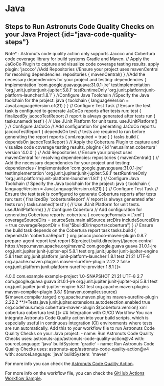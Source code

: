 # Java

## Steps to Run Astronuts Code Quality Checks on your Java Project {id="java-code-quality-steps"}
Note* : Astronuts code quality action only supports Jacoco and Cobertura code coverage library for build systems Gradle and Maven.
<tabs>
    <tab id="gradle" title="Gradle">
<tabs>
<tab title="Jacoco">
 <code-block lang="groovy">
            // Apply the JaCoCo Plugin to capture and visualize code coverage testing results.
            apply plugin: 'jacoco'
            //Add Repositories
            //Ensure your project uses mavenCentral for resolving dependencies:
            repositories {
                mavenCentral()
            }
            //Add the necessary dependencies for your project and testing:
            dependencies {
                implementation 'com.google.guava:guava:31.0.1-jre'
                testImplementation 'org.junit.jupiter:junit-jupiter:5.8.1'
                testRuntimeOnly 'org.junit.platform:junit-platform-launcher:1.8.1'
            }
            //Configure Java Toolchain
            //Specify the Java toolchain for the project:
            java {
                toolchain {
                    languageVersion = JavaLanguageVersion.of(21)
                }
            }
            // Configure Test Task
            // Ensure the test task is configured to generate JaCoCo reports after tests run:
            test {
                finalizedBy jacocoTestReport // report is always generated after tests run
            }
            tasks.named('test') {
                // Use JUnit Platform for unit tests.
                useJUnitPlatform()
            }
            // Configure JaCoCo
            // Add configuration for generating JaCoCo reports:
            jacocoTestReport {
                dependsOn test // tests are required to run before generating the report
                reports {
                    xml.required = true
                }
            }
            tasks.build {
                dependsOn jacocoTestReport
            }
        </code-block>
</tab>
<tab title="Cobertura">
<code-block lang="groovy">
// Apply the Cobertura Plugin to capture and visualize code coverage testing results.
plugins {
    id 'net.saliman.cobertura' version '4.0.0'
}
// Add Repositories
// Ensure your project uses mavenCentral for resolving dependencies:
repositories {
mavenCentral()
}
// Add the necessary dependencies for your project and testing:
dependencies {
implementation 'com.google.guava:guava:31.0.1-jre'
testImplementation 'org.junit.jupiter:junit-jupiter:5.8.1'
testRuntimeOnly 'org.junit.platform:junit-platform-launcher:1.8.1'
}
// Configure Java Toolchain
// Specify the Java toolchain for the project:
java {
toolchain {
languageVersion = JavaLanguageVersion.of(21)
}
}
// Configure Test Task
// Ensure the test task is configured to generate Cobertura reports after tests run:
test {
finalizedBy 'coberturaReport' // report is always generated after tests run
}
tasks.named('test') {
// Use JUnit Platform for unit tests.
useJUnitPlatform()
}
// Configure Cobertura
// Add configuration for generating Cobertura reports:
cobertura {
coverageFormats = ['xml']
coverageSourceDirs = sourceSets.main.allSource.srcDirs
includeSourceDirs = true
coverageReportDir = file("$buildDir/reports/cobertura")
}
// Ensure the build task depends on the Cobertura report task
tasks.build {
dependsOn 'coberturaReport'
}
</code-block>
</tab>
</tabs>
    </tab>
    <tab id="maven" title="Maven">
<tabs>
<tab title="Jacoco">
 <code-block lang="xml">
        <![CDATA[
            <!-- Step-by-Step Guide to Configure JaCoCo in a Maven Project -->
            <!-- 1. Add the JaCoCo Plugin -->
            <!--To capture and visualize code coverage testing results, you need to include the JaCoCo plugin in your Maven `pom.xml`. -->
            <plugin>
                <groupId>org.jacoco</groupId>
                <artifactId>jacoco-maven-plugin</artifactId>
                <version>0.8.7</version>
                <executions>
                    <!-- Prepare the JaCoCo agent before tests run -->
                    <execution>
                        <goals>
                            <goal>prepare-agent</goal>
                        </goals>
                    </execution>
                    <!-- Generate JaCoCo report after tests run -->
                    <execution>
                        <id>report</id>
                        <phase>test</phase>
                        <goals>
                            <goal>report</goal>
                        </goals>
                    </execution>
                </executions>
                <configuration>
                    <outputDirectory>${project.build.directory}/jacoco</outputDirectory>
                </configuration>
            </plugin>
            <!-- 2. Add Repositories -->
            <!-- Ensure your project uses Maven Central for resolving dependencies by adding the following repository configuration: -->
            <repositories>
                <repository>
                    <id>central</id>
                    <url>https://repo.maven.apache.org/maven2</url>
                </repository>
            </repositories>
            <!--3. Add Necessary Dependencies -->
            <!-- Include the necessary dependencies for your project and testing: -->
            <dependencies>
                <!-- Project dependency -->
                <dependency>
                    <groupId>com.google.guava</groupId>
                    <artifactId>guava</artifactId>
                    <version>31.0.1-jre</version>
                </dependency>
                <!-- JUnit 5 dependencies for testing -->
                <dependency>
                    <groupId>org.junit.jupiter</groupId>
                    <artifactId>junit-jupiter-api</artifactId>
                    <version>5.8.1</version>
                    <scope>test</scope>
                </dependency>
                <dependency>
                    <groupId>org.junit.jupiter</groupId>
                    <artifactId>junit-jupiter-engine</artifactId>
                    <version>5.8.1</version>
                    <scope>test</scope>
                </dependency>
                <dependency>
                    <groupId>org.junit.platform</groupId>
                    <artifactId>junit-platform-launcher</artifactId>
                    <version>1.8.1</version>
                    <scope>test</scope>
                </dependency>
            </dependencies>
            <!-- 4. Configure the Java Toolchain -->
            <!-- Specify the Java toolchain for your project by setting the Java version in the `properties` section: -->
            <properties>
                <maven.compiler.source>21</maven.compiler.source>
                <maven.compiler.target>21</maven.compiler.target>
                <project.build.sourceEncoding>UTF-8</project.build.sourceEncoding>
            </properties>
            <!--5. Configure the Test Task -->
            <!--Ensure the `test` task is configured to generate JaCoCo reports after tests run by setting up the Surefire plugin:-->
            <plugin>
                <groupId>org.apache.maven.plugins</groupId>
                <artifactId>maven-surefire-plugin</artifactId>
                <version>2.22.2</version>
                <configuration>
                    <useSystemClassLoader>false</useSystemClassLoader>
                </configuration>
                <dependencies>
                    <dependency>
                        <groupId>org.junit.platform</groupId>
                        <artifactId>junit-platform-surefire-provider</artifactId>
                        <version>1.8.1</version>
                    </dependency>
                </dependencies>
            </plugin>
        ]]>
        </code-block>
</tab>
<tab title="Cobertura">
<code-block lang="xml">
 <![CDATA[
<project xmlns="http://maven.apache.org/POM/4.0.0" 
         xmlns:xsi="http://www.w3.org/2001/XMLSchema-instance"
         xsi:schemaLocation="http://maven.apache.org/POM/4.0.0 http://maven.apache.org/xsd/maven-4.0.0.xsd">
    <modelVersion>4.0.0</modelVersion>
    <groupId>com.example</groupId>
    <artifactId>example-project</artifactId>
    <version>1.0-SNAPSHOT</version>
    <properties>
        <maven.compiler.source>21</maven.compiler.source>
        <maven.compiler.target>21</maven.compiler.target>
        <project.build.sourceEncoding>UTF-8</project.build.sourceEncoding>
        <cobertura.version>2.7</cobertura.version>
    </properties>
    <dependencies>
        <dependency>
            <groupId>com.google.guava</groupId>
            <artifactId>guava</artifactId>
            <version>31.0.1-jre</version>
        </dependency>
        <dependency>
            <groupId>org.junit.jupiter</groupId>
            <artifactId>junit-jupiter-api</artifactId>
            <version>5.8.1</version>
            <scope>test</scope>
        </dependency>
        <dependency>
            <groupId>org.junit.jupiter</groupId>
            <artifactId>junit-jupiter-engine</artifactId>
            <version>5.8.1</version>
            <scope>test</scope>
        </dependency>
    </dependencies>
    <build>
        <plugins>
            <!-- Configure the Maven Compiler Plugin -->
            <plugin>
                <groupId>org.apache.maven.plugins</groupId>
                <artifactId>maven-compiler-plugin</artifactId>
                <version>3.8.1</version>
                <configuration>
                    <source>${maven.compiler.source}</source>
                    <target>${maven.compiler.target}</target>
                </configuration>
            </plugin>
            <!-- Configure the Maven Surefire Plugin to use JUnit 5 -->
            <plugin>
                <groupId>org.apache.maven.plugins</groupId>
                <artifactId>maven-surefire-plugin</artifactId>
                <version>2.22.2</version>
                <configuration>
                    <includes>
                        <include>**/*Tests.java</include>
                    </includes>
                    <properties>
                        <property>
                            <name>junit.jupiter.extensions.autodetection.enabled</name>
                            <value>true</value>
                        </property>
                    </properties>
                </configuration>
            </plugin>
            <!-- Apply the Cobertura Plugin to generate code coverage reports -->
            <plugin>
                <groupId>org.codehaus.mojo</groupId>
                <artifactId>cobertura-maven-plugin</artifactId>
                <version>${cobertura.version}</version>
                <configuration>
                    <formats>
                        <format>xml</format>
                    </formats>
                </configuration>
                <executions>
                    <execution>
                        <id>cobertura</id>
                        <goals>
                            <goal>cobertura</goal>
                        </goals>
                        <phase>test</phase>
                    </execution>
                </executions>
            </plugin>
        </plugins>
    </build>
</project>
]]>
</code-block>
</tab>
</tabs>
    </tab>
</tabs>
## Integration with CI/CD Workflow
You can integrate Astronuts Code Quality action into your build scripts, which is especially useful in continuous integration (CI) environments where tests are run automatically.
Add this to your workflow file to run Astronuts Code Quality Checks on your Java project:
<tabs>
    <tab id="workflow-java" title="gradle">
        <code-block lang="yaml">
      - name: Run Astronuts Code Quality Checks
        uses: astronuts-app/astronuts-code-quality-action@v4
        with:
          sourceLanguage: 'java'
          buildSystem: 'gradle'
      </code-block>
    </tab>
    <tab id="workflow-maven" title="maven">
        <code-block lang="yaml">
      - name: Run Astronuts Code Quality Checks
        uses: astronuts-app/astronuts-code-quality-action@v4
        with:
          sourceLanguage: 'java'
          buildSystem: 'maven'
      </code-block>
    </tab>
</tabs>

For more info you can check
the [Astronuts Code Quality Action](https://github.com/marketplace/actions/astronuts-code-quality-action).

For more info on the workflow file, you can check
the [GitHub Actions Workflow Sample](https://github.com/astronuts-app/samples/blob/main/.github/workflows/build_java_sample.yml).